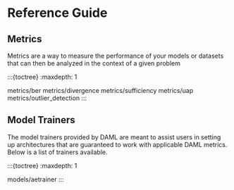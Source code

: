 Reference Guide
===============

Metrics
-------

Metrics are a way to measure the performance of your models or datasets that can then be analyzed in the context of a given problem

:::{toctree}
:maxdepth: 1

metrics/ber
metrics/divergence
metrics/sufficiency
metrics/uap
metrics/outlier_detection
:::

Model Trainers
--------------

The model trainers provided by DAML are meant to assist users in setting up architectures that are guaranteed to work with applicable DAML metrics. \
Below is a list of trainers available. 

:::{toctree}
:maxdepth: 1

models/aetrainer
:::